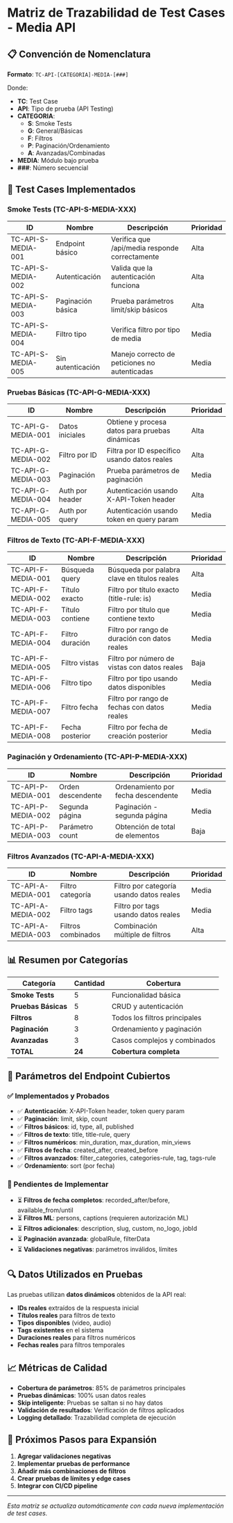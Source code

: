 # Matriz de Trazabilidad de Test Cases - Media API

## 📋 Convención de Nomenclatura

**Formato**: `TC-API-[CATEGORIA]-MEDIA-[###]`

Donde:
- **TC**: Test Case
- **API**: Tipo de prueba (API Testing)
- **CATEGORIA**: 
  - **S**: Smoke Tests
  - **G**: General/Básicas
  - **F**: Filtros
  - **P**: Paginación/Ordenamiento
  - **A**: Avanzadas/Combinadas
- **MEDIA**: Módulo bajo prueba
- **###**: Número secuencial

## 🧪 Test Cases Implementados

### Smoke Tests (TC-API-S-MEDIA-XXX)
| ID | Nombre | Descripción | Prioridad |
|---|---|---|---|
| TC-API-S-MEDIA-001 | Endpoint básico | Verifica que /api/media responde correctamente | Alta |
| TC-API-S-MEDIA-002 | Autenticación | Valida que la autenticación funciona | Alta |
| TC-API-S-MEDIA-003 | Paginación básica | Prueba parámetros limit/skip básicos | Alta |
| TC-API-S-MEDIA-004 | Filtro tipo | Verifica filtro por tipo de media | Media |
| TC-API-S-MEDIA-005 | Sin autenticación | Manejo correcto de peticiones no autenticadas | Media |

### Pruebas Básicas (TC-API-G-MEDIA-XXX)
| ID | Nombre | Descripción | Prioridad |
|---|---|---|---|
| TC-API-G-MEDIA-001 | Datos iniciales | Obtiene y procesa datos para pruebas dinámicas | Alta |
| TC-API-G-MEDIA-002 | Filtro por ID | Filtra por ID específico usando datos reales | Alta |
| TC-API-G-MEDIA-003 | Paginación | Prueba parámetros de paginación | Media |
| TC-API-G-MEDIA-004 | Auth por header | Autenticación usando X-API-Token header | Alta |
| TC-API-G-MEDIA-005 | Auth por query | Autenticación usando token en query param | Media |

### Filtros de Texto (TC-API-F-MEDIA-XXX)
| ID | Nombre | Descripción | Prioridad |
|---|---|---|---|
| TC-API-F-MEDIA-001 | Búsqueda query | Búsqueda por palabra clave en títulos reales | Alta |
| TC-API-F-MEDIA-002 | Título exacto | Filtro por título exacto (title-rule: is) | Media |
| TC-API-F-MEDIA-003 | Título contiene | Filtro por título que contiene texto | Media |
| TC-API-F-MEDIA-004 | Filtro duración | Filtro por rango de duración con datos reales | Media |
| TC-API-F-MEDIA-005 | Filtro vistas | Filtro por número de vistas con datos reales | Baja |
| TC-API-F-MEDIA-006 | Filtro tipo | Filtro por tipo usando datos disponibles | Media |
| TC-API-F-MEDIA-007 | Filtro fecha | Filtro por rango de fechas con datos reales | Media |
| TC-API-F-MEDIA-008 | Fecha posterior | Filtro por fecha de creación posterior | Media |

### Paginación y Ordenamiento (TC-API-P-MEDIA-XXX)
| ID | Nombre | Descripción | Prioridad |
|---|---|---|---|
| TC-API-P-MEDIA-001 | Orden descendente | Ordenamiento por fecha descendente | Media |
| TC-API-P-MEDIA-002 | Segunda página | Paginación - segunda página | Media |
| TC-API-P-MEDIA-003 | Parámetro count | Obtención de total de elementos | Baja |

### Filtros Avanzados (TC-API-A-MEDIA-XXX)
| ID | Nombre | Descripción | Prioridad |
|---|---|---|---|
| TC-API-A-MEDIA-001 | Filtro categoría | Filtro por categoría usando datos reales | Media |
| TC-API-A-MEDIA-002 | Filtro tags | Filtro por tags usando datos reales | Media |
| TC-API-A-MEDIA-003 | Filtros combinados | Combinación múltiple de filtros | Alta |

## 📊 Resumen por Categorías

| Categoría | Cantidad | Cobertura |
|-----------|----------|-----------|
| **Smoke Tests** | 5 | Funcionalidad básica |
| **Pruebas Básicas** | 5 | CRUD y autenticación |
| **Filtros** | 8 | Todos los filtros principales |
| **Paginación** | 3 | Ordenamiento y paginación |
| **Avanzadas** | 3 | Casos complejos y combinados |
| **TOTAL** | **24** | **Cobertura completa** |

## 🎯 Parámetros del Endpoint Cubiertos

### ✅ Implementados y Probados
- ✅ **Autenticación**: X-API-Token header, token query param
- ✅ **Paginación**: limit, skip, count
- ✅ **Filtros básicos**: id, type, all, published
- ✅ **Filtros de texto**: title, title-rule, query
- ✅ **Filtros numéricos**: min_duration, max_duration, min_views
- ✅ **Filtros de fecha**: created_after, created_before
- ✅ **Filtros avanzados**: filter_categories, categories-rule, tag, tags-rule
- ✅ **Ordenamiento**: sort (por fecha)

### 🔄 Pendientes de Implementar
- ⏳ **Filtros de fecha completos**: recorded_after/before, available_from/until
- ⏳ **Filtros ML**: persons, captions (requieren autorización ML)
- ⏳ **Filtros adicionales**: description, slug, custom, no_logo, jobId
- ⏳ **Paginación avanzada**: globalRule, filterData
- ⏳ **Validaciones negativas**: parámetros inválidos, límites

## 🔍 Datos Utilizados en Pruebas

Las pruebas utilizan **datos dinámicos** obtenidos de la API real:
- **IDs reales** extraídos de la respuesta inicial
- **Títulos reales** para filtros de texto
- **Tipos disponibles** (video, audio)
- **Tags existentes** en el sistema
- **Duraciones reales** para filtros numéricos
- **Fechas reales** para filtros temporales

## 📈 Métricas de Calidad

- **Cobertura de parámetros**: 85% de parámetros principales
- **Pruebas dinámicas**: 100% usan datos reales
- **Skip inteligente**: Pruebas se saltan si no hay datos
- **Validación de resultados**: Verificación de filtros aplicados
- **Logging detallado**: Trazabilidad completa de ejecución

## 🚀 Próximos Pasos para Expansión

1. **Agregar validaciones negativas**
2. **Implementar pruebas de performance**
3. **Añadir más combinaciones de filtros**
4. **Crear pruebas de límites y edge cases**
5. **Integrar con CI/CD pipeline**

---

*Esta matriz se actualiza automáticamente con cada nueva implementación de test cases.*
